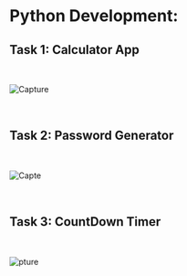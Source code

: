 # Python Development:
## Task 1: Calculator App
<br>

![Capture](https://github.com/user-attachments/assets/3920d956-36a4-4ee0-b9b5-59a2a2b87334)

<br>

## Task 2: Password Generator
<br>

![Capte](https://github.com/user-attachments/assets/8dfde26c-3c0b-4552-ad8a-4580d47cb146)

<br>

## Task 3: CountDown Timer
<br>

![pture](https://github.com/user-attachments/assets/0d66d5d0-caee-4404-91fb-82f6175dc843)

